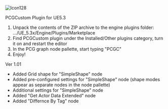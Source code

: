 ![Icon128](https://github.com/romank3d/PCGCustomInternal/assets/23342836/36645c69-ae17-4392-92f6-9d2ab736fb37)

PCGCustom Plugin for UE5.3
1. Unpack the contents of the ZIP archive to the engine plugins folder: .../UE_5.3x/Engine/Plugins/Marketplace
2. Find PCGCustom plugin under the Installed/Other plugins category, turn it on and restart the editor
3. In the PCG graph node pallette, start typing "PCGC"
4. Enjoy!

Ver 1.01
- Added Grid shape for "SimpleShape" node
- Added pre-configured settings for "SimpleShape" node (shape modes appear as separate nodes in the node pallette)
- Additional settings for "SimpleShape" node
- Added "Get Actor Data Extended" node
- Added "Differnce By Tag" node
